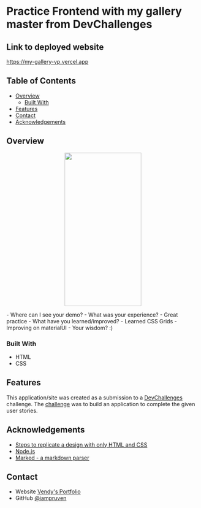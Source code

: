 # Practice Frontend with my gallery master from DevChallenges

## Link to deployed website
https://my-gallery-vp.vercel.app

<!-- TABLE OF CONTENTS -->

## Table of Contents

- [Overview](#overview)
  - [Built With](#built-with)
- [Features](#features)
- [Contact](#contact)
- [Acknowledgements](#acknowledgements)

<!-- OVERVIEW -->

## Overview

<p align="center">
<img src="https://user-images.githubusercontent.com/59456028/102413186-674c2b00-3fa9-11eb-8e19-44953ebec9d7.png " width="200" height="400"/>
</p>
- Where can I see your demo?
- What was your experience?
  - Great practice
- What have you learned/improved?
  - Learned CSS Grids
  - Improving on materialUI
- Your wisdom? :)

### Built With

- HTML
- CSS

## Features

<!-- List the features of your application or follow the template. Don't share the figma file here :) -->

This application/site was created as a submission to a [DevChallenges](https://devchallenges.io/challenges) challenge. The [challenge](https://devchallenges.io/challenges/gcbWLxG6wdennelX7b8I) was to build an application to complete the given user stories.


## Acknowledgements

<!-- This section should list any articles or add-ons/plugins that helps you to complete the project. This is optional but it will help you in the future. For exmpale -->

- [Steps to replicate a design with only HTML and CSS](https://devchallenges-blogs.web.app/how-to-replicate-design/)
- [Node.js](https://nodejs.org/)
- [Marked - a markdown parser](https://github.com/chjj/marked)

## Contact

- Website [Vendy's Portfolio]({https://vendyprum-portfolio.vercel.app/})
- GitHub [@iampruven](https://{github.com/iampruven})

